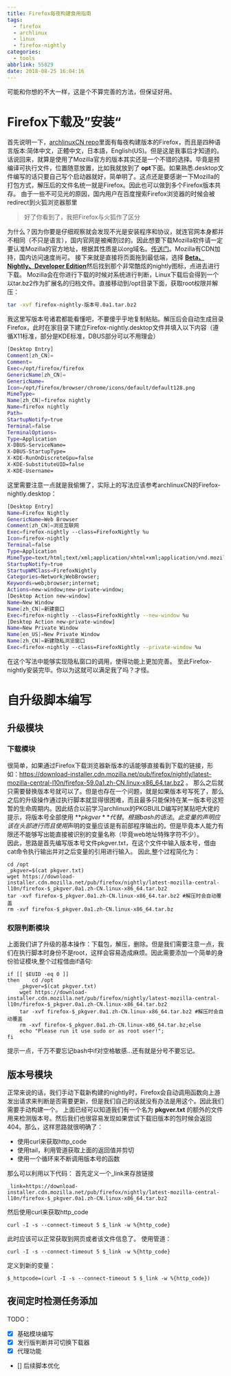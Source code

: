 ```yaml
---
title: Firefox每夜构建食用指南
tags:
  - firefox
  - archlinux
  - linux
  - firefox-nightly
categories:
  - tools
abbrlink: 55829
date: 2018-08-25 16:04:16
---
```

可能和你想的不大一样，这是个不算完善的方法，但保证好用。

<!--more-->

# Firefox下载及”安装“

首先说明一下，[archlinuxCN repo](https://github.com/archlinuxcn/repo)里面有每夜构建版本的Firefox，而且是四种语言版本:简体中文，正體中文，日本語，English(US)。但是这是我事后才知道的。话说回来，就算是使用了Mozilla官方的版本其实还是一个不错的选择。毕竟是预编译可执行文件，位置随意放置，比如我就放到了 **opt**下面。如果熟悉.desktop文件编写的话只要自己写个启动器就好，简单明了。这点还是要感谢一下Mozilla的打包方式，解压后的文件名统一就是Firefox。因此也可以做到多个Firefox版本共存。
由于一些不可见光的原因，国内用户在百度搜索Firefox浏览器的时候会被redirect到火狐浏览器那里</br>

> 好了你看到了，我把Firefox与火狐作了区分

为什么？因为你要是仔细观察就会发现不光是安装程序和协议，就连官网本身都并不相同（不只是语言），国内官网是被阉割过的。因此想要下载Mozilla软件请一定要认准Mozilla的官方地址，根据其性质是以org域名。[传送门](https://www.mozilla.org/zh-CN/firefox/)。Mozilla有CDN加持，国内访问速度尚可。
接下来就是直接将页面拖到最低端，选择 [**Beta、Nightly、Developer Edition**](https://www.mozilla.org/zh-CN/firefox/channel/desktop/)然后找到那个非常酷炫的nightly图标，点进去进行下载。
Mozilla会在你进行下载的时候对系统进行判断，Linux下载后会得到一个以tar.bz2作为扩展名的归档文件。直接移动到/opt目录下面，获取root权限并解压：
``` bash
tar -xvf firefox-nightly-版本号.0a1.tar.bz2
```
我这里写版本号诸君都能看懂吧，不要傻乎乎地复制粘贴。解压后会自动生成目录Firefox，此时在家目录下建立Firefox-nightly.desktop文件并填入以下内容（遵循X11标准，部分是KDE标准，DBUS部分可以不用理会）
```bash
[Desktop Entry]
Comment[zh_CN]=
Comment=
Exec=/opt/firefox/firefox
GenericName[zh_CN]=
GenericName=
Icon=/opt/firefox/browser/chrome/icons/default/default128.png
MimeType=
Name[zh_CN]=firefox nightly
Name=firefox nightly
Path=
StartupNotify=true
Terminal=false
TerminalOptions=
Type=Application
X-DBUS-ServiceName=
X-DBUS-StartupType=
X-KDE-RunOnDiscreteGpu=false
X-KDE-SubstituteUID=false
X-KDE-Username=
```
这里需要注意一点就是我偷懒了，实际上的写法应该参考archlinuxCN的Firefox-nightly.desktop：
```bash
[Desktop Entry]
Name=Firefox Nightly
GenericName=Web Browser
Comment[zh_CN]=浏览互联网
Exec=firefox-nightly --class=FirefoxNightly %u
Icon=firefox-nightly
Terminal=false
Type=Application
MimeType=text/html;text/xml;application/xhtml+xml;application/vnd.mozilla.xul+xml;text/mml;x-scheme-handler/http;x-scheme-handler/https;
StartupNotify=true
StartupWMClass=FirefoxNightly
Categories=Network;WebBrowser;
Keywords=web;browser;internet;
Actions=new-window;new-private-window;
[Desktop Action new-window]
Name=New Window
Name[zh_CN]=新建窗口
Exec=firefox-nightly --class=FirefoxNightly --new-window %u
[Desktop Action new-private-window]
Name=New Private Window
Name[en_US]=New Private Window
Name[zh_CN]=新建隐私浏览窗口
Exec=firefox-nightly --class=FirefoxNightly --private-window %u
```
在这个写法中能够实现隐私窗口的调用，使得功能上更加完善。
至此Firefox-nightly安装完毕。你以为这就可以满足我了吗？才怪。

# 自升级脚本编写
## 升级模块
### 下载模块
很简单，如果通过Firefox下载浏览器新版本的话能够直接看到下载的链接，形如：https://download-installer.cdn.mozilla.net/pub/firefox/nightly/latest-mozilla-central-l10n/firefox-59.0a1.zh-CN.linux-x86_64.tar.bz2 。 那么之后就只需要替换版本号就可以了。但是也存在一个问题，就是如果版本号写死了，那么之后的升级操作通过执行脚本就显得很困难，而且最多只能保持在某一版本号这短暂的生命周期内。因此结合以前学习archlinux的PKGBUILD编写时某贴吧大佬的提示，将版本号全部使用 **$pkgver** 代替。根据bash的语法。此变量的声明应该在头部进行而且使用$声明的变量应该是有前部程序输出的。但是毕竟本人能力有限还不能够写出能直接被识别的变量名称（毕竟web地址特殊字符不少）。</br>
因此，思路是首先编写版本号文件pkgver.txt，在这个文件中输入版本号，借由cat命令执行输出并对之后变量的引用进行输入。
因此,整个过程简化为：
```@bash
cd /opt
_pkgver=$(cat pkgver.txt)
wget https://download-installer.cdn.mozilla.net/pub/firefox/nightly/latest-mozilla-central-l10n/firefox-$_pkgver.0a1.zh-CN.linux-x86_64.tar.bz2
tar -xvf firefox-$_pkgver.0a1.zh-CN.linux-x86_64.tar.bz2 #解压时会自动覆盖
rm -xvf firefox-$_pkgver.0a1.zh-CN.linux-x86_64.tar.bz
```
### 权限判断模块
上面我们讲了升级的基本操作：下载包，解压，删除。但是我们需要注意一点，我们在执行脚本时身份不是root，这样会容易造成麻烦。因此需要添加一个简单的身份验证模块,整个过程借由if语句:
```@bash
if [[ $EUID -eq 0 ]]
then    cd /opt
    _pkgver=$(cat pkgver.txt)
    wget https://download-installer.cdn.mozilla.net/pub/firefox/nightly/latest-mozilla-central-l10n/firefox-$_pkgver.0a1.zh-CN.linux-x86_64.tar.bz2
    tar -xvf firefox-$_pkgver.0a1.zh-CN.linux-x86_64.tar.bz2 #解压时会自动覆盖
    rm -xvf firefox-$_pkgver.0a1.zh-CN.linux-x86_64.tar.bz;else
    echo "Please run it use sudo or as root user!";
fi
```
提示一点，千万不要忘记bash中if对空格敏感...还有就是分号不要忘记。
## 版本号模块
正常来说的话，我们手动下载新构建的nightly时，Firefox会自动调用函数向上游发出请求来判断是否需要更新，但是我们自己的话就没有办法是用这个。因此我们需要手动构建一个。
上面已经可以知道我们有一个名为 **pkgver.txt** 的额外的文件用来检测版本号。然后我们也很容易发现如果尝试下载旧版本的包时候会返回404。那么，这样思路就很明确了：
- 使用curl来获取http_code
- 使用tail，利用管道获取上面的返回值并剪切
- 使用一个循环来不断调用版本号的函数

那么可以利用以下代码：
首先定义一个_link来存放链接
```@bash
_link=https://download-installer.cdn.mozilla.net/pub/firefox/nightly/latest-mozilla-central-l10n/firefox-$_pkgver.0a1.zh-CN.linux-x86_64.tar.bz2
```
然后使用curl来获取http_code
```@bash
curl -I -s --connect-timeout 5 $_link -w %{http_code}
```
此时应该可以正常获取到网页或者该文件信息了。
使用管道：
```@bash
curl -I -s --connect-timeout 5 $_link -w %{http_code}
```
定义到新的变量：
```@bash
$_httpcode=(curl -I -s --connect-timeout 5 $_link -w %{http_code})
```
## 夜间定时检测任务添加
TODO：</br>
- [x] 基础模块编写
- [x] 发行版判断并可切换下载器
- [x] 代理功能
- [] 后续脚本优化